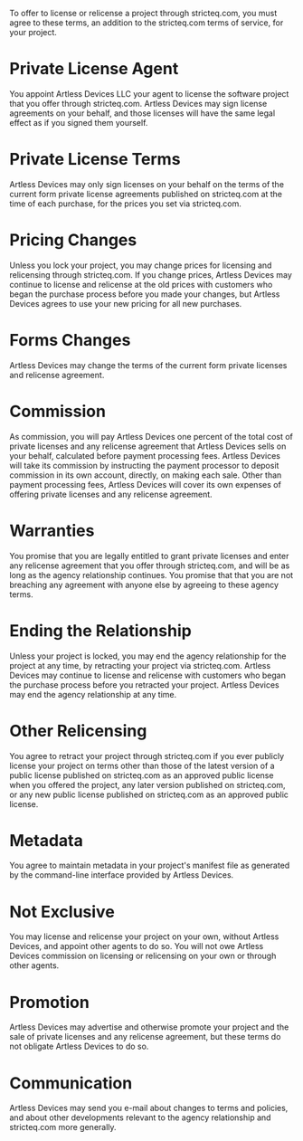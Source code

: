 To offer to license or relicense a project through stricteq.com, you must agree to these terms, an addition to the stricteq.com terms of service, for your project.

# Private License Agent

You appoint Artless Devices LLC your agent to license the software project that you offer through stricteq.com.  Artless Devices may sign license agreements on your behalf, and those licenses will have the same legal effect as if you signed them yourself.

# Private License Terms

Artless Devices may only sign licenses on your behalf on the terms of the current form private license agreements published on stricteq.com at the time of each purchase, for the prices you set via stricteq.com.

# Pricing Changes

Unless you lock your project, you may change prices for licensing and relicensing through stricteq.com.  If you change prices, Artless Devices may continue to license and relicense at the old prices with customers who began the purchase process before you made your changes, but Artless Devices agrees to use your new pricing for all new purchases.

# Forms Changes 

Artless Devices may change the terms of the current form private licenses and relicense agreement.

# Commission

As commission, you will pay Artless Devices one percent of the total cost of private licenses and any relicense agreement that Artless Devices sells on your behalf, calculated before payment processing fees.  Artless Devices will take its commission by instructing the payment processor to deposit commission in its own account, directly, on making each sale.  Other than payment processing fees, Artless Devices will cover its own expenses of offering private licenses and any relicense agreement.

# Warranties

You promise that you are legally entitled to grant private licenses and enter any relicense agreement that you offer through stricteq.com, and will be as long as the agency relationship continues.  You promise that that you are not breaching any agreement with anyone else by agreeing to these agency terms.

# Ending the Relationship

Unless your project is locked, you may end the agency relationship for the project at any time, by retracting your project via stricteq.com.  Artless Devices may continue to license and relicense with customers who began the purchase process before you retracted your project.  Artless Devices may end the agency relationship at any time.

# Other Relicensing

You agree to retract your project through stricteq.com if you ever publicly license your project on terms other than those of the latest version of a public license published on stricteq.com as an approved public license when you offered the project, any later version published on stricteq.com, or any new public license published on stricteq.com as an approved public license.

# Metadata

You agree to maintain metadata in your project's manifest file as generated by the command-line interface provided by Artless Devices.

# Not Exclusive

You may license and relicense your project on your own, without Artless Devices, and appoint other agents to do so.  You will not owe Artless Devices commission on licensing or relicensing on your own or through other agents.

# Promotion

Artless Devices may advertise and otherwise promote your project and the sale of private licenses and any relicense agreement, but these terms do not obligate Artless Devices to do so.

# Communication

Artless Devices may send you e-mail about changes to terms and policies, and about other developments relevant to the agency relationship and stricteq.com more generally.
